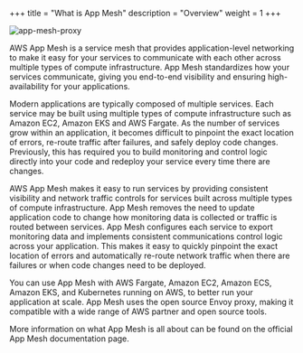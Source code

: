 +++
title = "What is App Mesh"
description = "Overview"
weight = 1
+++

![app-mesh-proxy](../images/appmesh-proxy.png)

AWS App Mesh is a service mesh that provides application-level networking to make it easy for your services to communicate with each other across multiple types of compute infrastructure. App Mesh standardizes how your services communicate, giving you end-to-end visibility and ensuring high-availability for your applications.

Modern applications are typically composed of multiple services. Each service may be built using multiple types of compute infrastructure such as Amazon EC2, Amazon EKS and AWS Fargate. As the number of services grow within an application, it becomes difficult to pinpoint the exact location of errors, re-route traffic after failures, and safely deploy code changes. Previously, this has required you to build monitoring and control logic directly into your code and redeploy your service every time there are changes.

AWS App Mesh makes it easy to run services by providing consistent visibility and network traffic controls for services built across multiple types of compute infrastructure. App Mesh removes the need to update application code to change how monitoring data is collected or traffic is routed between services. App Mesh configures each service to export monitoring data and implements consistent communications control logic across your application. This makes it easy to quickly pinpoint the exact location of errors and automatically re-route network traffic when there are failures or when code changes need to be deployed.

You can use App Mesh with AWS Fargate, Amazon EC2, Amazon ECS, Amazon EKS, and Kubernetes running on AWS, to better run your application at scale. App Mesh uses the open source Envoy proxy, making it compatible with a wide range of AWS partner and open source tools.

More information on what App Mesh is all about can be found on the official App Mesh documentation page.